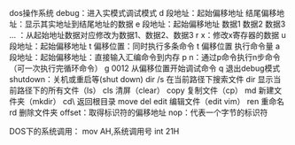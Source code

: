 dos操作系统 
debug：进入实模式调试模式
d 段地址：起始偏移地址    结尾偏移地址：显示其实地址到结尾地址的数据
e 段地址：起始偏移地址    数据1  数据2  数据3  ... ：从起始地址数据对应修改为数据1、数据2、数据3
r x：修改x寄存器的数据
u 段地址：起始偏移地址
t   偏移位置：同时执行多条命令
t   偏移位置  执行命令量
a 段地址：起始偏移地址：直接输入汇编命令到内存
p  n：通过p命令执行n步命令（可一次执行完循环命令）
g 0012 从偏移位置开始调试命令
q 退出debug模式
shutdown：关机或重启等(shut down)
dir /s 在当前路径下搜索文件
dir 显示当前路径下的所有文件（ls）
cls 清屏（clear）
copy 复制文件（cp）
md 新建文件夹（mkdir）
cd\  返回根目录
move
del
edit 编辑文件（edit vim）
ren 重命名
rd 删除文件夹
offset：取得标识符的偏移地址
nop：代表一个字节的标识符


DOS下的系统调用：
  mov AH,系统调用号
	int 21H
